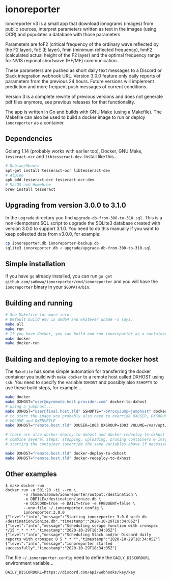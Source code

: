 # ionoreporter

Ionoreporter v3 is a small app that download ionograms (images) from public
sources, interpret parameters written as text in the images (using OCR) and
populates a database with those parameters.

Parameters are foF2 (critical frequency of the ordinary wave reflected by the
F2 layer), foE (E layer), fmin (minimum reflected frequency), hmF2 (calculated
actual height of the F2 layer) and the optimal frequency range for NVIS
regional shortwave (HF/MF) communication.

These parameters are pushed as short daily text messages to a Discord or Slack
integration webhook URL. Version 3.0.0 feature only daily reports of parameters
from the previous 24 hours. Future versions will implement prediction and more
frequent push messages of current conditions.

Version 3 is a complete rewrite of previous versions and does not generate pdf
files anymore, see previous releases for that functionality.

The app is written in [Go](https://golang.org) and
builds with GNU Make (using a Makefile). The Makefile can also be used to build
a docker image to run or deploy `ionoreporter` as a container.

## Dependencies

Golang 1.14 (probably works with earlier too), Docker, GNU Make,
`tesseract-ocr` and `libtesseract-dev`. Install like this...

```bash
# Debian/Ubuntu
apt-get install tesseract-ocr libtesseract-dev
# Alpine
apk add tesseract-ocr tesseract-ocr-dev
# MacOS and Homebrew
brew install tesseract
```
## Upgrading from version 3.0.0 to 3.1.0

In the `upgrade` directory you find `upgrade-db-from-300-to-310.sql`. This is
a non-idempotent SQL script to upgrade the SQLite3 database created with
version 3.0.0 to support 3.1.0. You need to do this manually if you want to
keep collected data from v3.0.0, for example:

```bash
cp ionoreporter.db ionoreporter-backup.db
sqlite3 ionoreporter.db < upgrade/upgrade-db-from-300-to-310.sql
```

## Simple installation

If you have `go` already installed, you can run `go get
github.com/sa6mwa/ionoreporter/cmd/ionoreporter` and you will have the
`ionoreporter` binary in your `$GOPATH/bin`.

## Building and running

```bash
# See Makefile for more info.
# Default build env is amd64 and whatever uname -s says.
make all
make run
# If you have docker, you can build and run ionoreporter as a container:
make docker
make docker-run
```

## Building and deploying to a remote docker host

The `Makefile` has some simple automation for transferring the docker container
you build with `make docker` to a remote host called DXHOST using `ssh`. You
need to specify the variable `DXHOST` and possibly also `SSHOPTS` to use these
build steps, for example...

```bash
make docker
make DXHOST="user@myremote.host.provider.com" docker-to-dxhost
# using a jumphost...
make DXHOST="user@final.host.tld" SSHOPTS="-oProxyJump=jumphost" docker-to-dxhost
# to start the image you probably also need to override DXUSER, DXGROUP,
# VOLUME and DXENVFILE
make DXHOST="remote.host.tld" DXUSER=1003 DXGROUP=1003 VOLUME=/var/opt/storage DXENVFILE=/home/user/.ionoreporter.config docker-run-on-dxhost

# there are also docker-deploy-to-dxhost and docker-redeploy-to-dxhost that
# combine several steps: stopping, uploading, pruning containers & images and
# starting the container (override the same variables above if necessary)...

make DXHOST="remote.host.tld" docker-deploy-to-dxhost
make DXHOST="remote.host.tld" docker-redeploy-to-dxhost
```

## Other examples

```
$ make docker-run
docker run -u 501:20 -ti --rm \
        -v /home/sa6mwa/ionoreporter/output:/destination \
        -e DBFILE=/destination/ionize.db \
        -e DISCORD=true -e DAILY=true -e FREQUENT=false \
        --env-file ~/.ionoreporter.config \
        ionoreporter:3.0.0
{"level":"info","message":"Starting ionoreporter 3.0.0 with db /destination/ionize.db","timestamp":"2020-10-29T18:34:05Z"}
{"level":"info","message":"Scheduling scrape function with cronspec */15 * * * *","timestamp":"2020-10-29T18:34:05Z"}
{"level":"info","message":"Scheduling Slack and/or Discord daily reports with cronspec 0 5 * * *","timestamp":"2020-10-29T18:34:05Z"}
{"level":"info","message":"ionoreporter started successfully","timestamp":"2020-10-29T18:34:05Z"}
```
The file `~/.ionoreporter.config` need to define the `DAILY_DISCORDURL` environment variable...

```
DAILY_DISCORDURL=https://discord.com/api/webhooks/key/key
```

